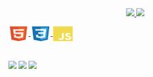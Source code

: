 <div align="center">
  <a href="https://github.com/PauloAraujoDEV25">
  <img height="145em" src="https://github-readme-stats.vercel.app/api?username=PauloAraujoDEV25&show_icons=true&theme=dracula&include_all_commits=true&count_private=true"/>
  <img height="145em" src="https://github-readme-stats.vercel.app/api/top-langs/?username=PauloAraujoDEV25&layout=compact&langs_count=7&theme=dracula"/>
 </div>
  
  <div style="display: inline"><br>
  <img align="center" alt="HTML" height="30" width="40" src="https://raw.githubusercontent.com/devicons/devicon/master/icons/html5/html5-original.svg">
  <img align="center" alt="HTML-CSS" height="30" width="40" alt=" Logo CSS"src="https://raw.githubusercontent.com/devicons/devicon/master/icons/css3/css3-original.svg">
  <img align="center" alt="Js" height="30" width="40" src="https://raw.githubusercontent.com/devicons/devicon/master/icons/javascript/javascript-plain.svg">
  <src="https://media.discordapp.net/attachments/639956127056134178/890373478988013628/Publicacoes_Instagram_1_1.png?width=676&height=676">
</div>
    <div> 
     
  #
  <div style="display: inline">    
  <a href="https://instagram.com/phdev25/" target="_blank" target="_blank"><img src="https://img.shields.io/badge/-Instagram-%23E4405F?style=for-the-badge&logo=instagram&logoColor=white" target="_blank"></a>
  <a href="https://www.linkedin.com/in/paulo-henrique-ara%C3%BAjo-12b93b260/" target="_blank"><img src="https://img.shields.io/badge/-LinkedIn-%230077B5?style=for-the-badge&logo=linkedin&logoColor=white" target="_blank"></a> 
<a href = "pauloaraujodev25@gmail.com"><img src="https://img.shields.io/badge/-Gmail-%23333?style=for-the-badge&logo=gmail&logoColor=white" target="_blank"></a>
     

 
</div>

